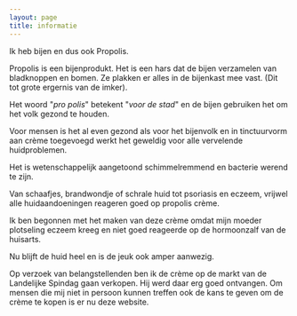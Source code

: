```yaml
---
layout: page
title: informatie
---
```

<!-- About Section -->
<section class="success" id="about">
    <div class="container">
        <div class="row">
            <div class="col-lg-4 col-lg-offset-2">
                <p>
                    Ik heb bijen en dus ook Propolis.
                </p>
                <p>
                    <!--<a href="https://nl.wikipedia.org/wiki/Propolis" rel="nofollow">Propolis</a>-->
                    Propolis is een bijenprodukt. Het is een hars dat de bijen verzamelen van bladknoppen en bomen.
                    Ze plakken er alles in de bijenkast mee vast. (Dit tot grote ergernis van de imker).
                </p>
                <p>
                    Het woord "<em>pro polis</em>" betekent "<em>voor de stad</em>" en de bijen gebruiken het om het volk gezond te houden.
                </p>
                <p>
                    Voor mensen is het al even gezond als voor het bijenvolk en in
                    tinctuurvorm aan crème toegevoegd werkt het geweldig voor alle
                    vervelende huidproblemen.
                </p>
                <p>
                    Het is wetenschappelijk aangetoond schimmelremmend en bacterie werend te zijn.
                </p>
            </div>
            <div class="col-lg-4">
                <p>
                    Van schaafjes, brandwondje of schrale huid tot psoriasis en eczeem,
                    vrijwel alle huidaandoeningen reageren goed op propolis crème.
                </p>
                <p>
                    Ik ben begonnen met het maken van deze crème omdat mijn moeder
                    plotseling eczeem kreeg en niet goed reageerde op de hormoonzalf van
                    de huisarts.
                </p>
                <p>
                    Nu blijft de huid heel en is de jeuk ook amper aanwezig.
                </p>
                <p>
                    Op verzoek van belangstellenden ben ik de crème op de markt van de Landelijke Spindag
                    gaan verkopen. Hij werd daar erg goed ontvangen. Om mensen die mij niet in
                    persoon kunnen treffen ook de kans te geven om de crème te kopen is er nu deze website.
                </p>
            </div>
            <!--
            <div class="col-lg-8 col-lg-offset-2 text-center">
                <a href="/informatie" class="btn btn-lg btn-outline">
                    <i class="fa"></i> Meer informatie...
                </a>
            </div>
            -->
        </div>
    </div>
</section>
